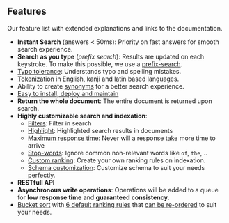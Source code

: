 ## Features

Our feature list with extended explanations and links to the documentation.


* **Instant Search** (answers < 50ms): Priority on fast answers for smooth search experience.
* **Search as you type** (*prefix search*): Results are updated on each keystroke. To make this possible, we use a [prefix-search](/guides/advanced_guides/prefix.md#prefix-search).
* [Typo tolerance](/guides/advanced_guides/typotolerance.md#typo-tolerance): Understands typo and spelling mistakes.
* [Tokenization](https://en.wikipedia.org/wiki/Lexical_analysis#Tokenization) in English, kanji and latin based languages.
* Ability to create [synonyms](/guides/advanced_guides/synonyms.md) for a better search experience.
* [Easy to install, deploy and maintain](/getting_started/quickstart.md#quick-start)
* **Return the whole document**: The entire document is returned upon search.
* **Highly customizable search and indexation**:
    - [Filters](/guides/advanced_guides/search_parameters.md#filters): Filter in search
    - [Highlight](/guides/advanced_guides/search_parameters.md#attributes-to-highlight): Highlighted search results in documents
    - [Maximum response time](/guides/advanced_guides/search_parameters.md#attributes-to-highlight): Never will a response take more time to arrive
    - [Stop-words](/guides/advanced_guides/stop_words.md): Ignore common non-relevant words like `of`, `the`, ..
    - [Custom ranking](/guides/advanced_guides/ranking.md#custom-ranking-rules): Create your own ranking rules on indexation.
    - [Schema customization](/guides/main_concepts/indexes.md#index-uid-and-name): Customize schema  to suit your needs perfectly.
* **RESTfull API**
* **Asynchronous write operations**: Operations will be added to a queue for **low response time** and **guaranteed consistency**.
* [Bucket sort](/guides/advanced_guides/bucket_sort.md) with [6 default ranking rules](/guides/advanced_guides/ranking.md#ranking-rules) that [can be re-ordered](/guides/advanced_guides/ranking.md#ranking-order) to suit your needs.
